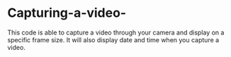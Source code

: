 # Capturing-a-video-
This code is able to capture a video through your camera and display on a specific frame size. It will also display date and time  when you capture a video. 

